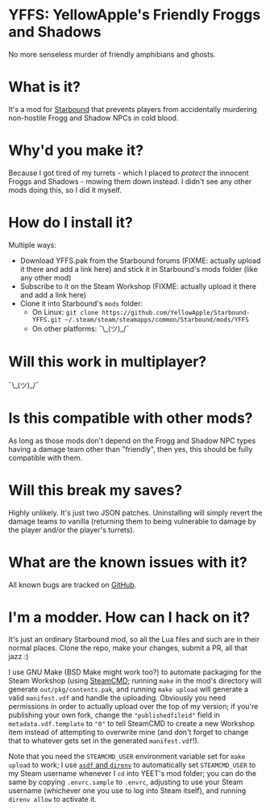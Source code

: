 # YFFS: YellowApple's Friendly Froggs and Shadows

No more senseless murder of friendly amphibians and ghosts.

# What is it?

It's a mod for [Starbound](https://playstarbound.com/) that prevents
players from accidentally murdering non-hostile Frogg and Shadow NPCs
in cold blood.

# Why'd you make it?

Because I got tired of my turrets - which I placed to *protect* the
innocent Froggs and Shadows - mowing them down instead.  I didn't see
any other mods doing this, so I did it myself.

# How do I install it?

Multiple ways:

- Download YFFS.pak from the Starbound forums (FIXME: actually upload
  it there and add a link here) and stick it in Starbound's mods
  folder (like any other mod)
- Subscribe to it on the Steam Workshop (FIXME: actually upload it
  there and add a link here)
- Clone it into Starbound's `mods` folder:
  - On Linux: `git clone
    https://github.com/YellowApple/Starbound-YFFS.git
    ~/.steam/steam/steamapps/common/Starbound/mods/YFFS`
  - On other platforms: ¯\\\_(ツ)_/¯


# Will this work in multiplayer?

¯\\\_(ツ)_/¯

# Is this compatible with other mods?

As long as those mods don't depend on the Frogg and Shadow NPC types
having a damage team other than "friendly", then yes, this should be
fully compatible with them.

# Will this break my saves?

Highly unlikely.  It's just two JSON patches.  Uninstalling will
simply revert the damage teams to vanilla (returning them to being
vulnerable to damage by the player and/or the player's turrets).

# What are the known issues with it?

All known bugs are tracked on
[GitHub](https://github.com/YellowApple/YFFS/issues).

# I'm a modder.  How can I hack on it?

It's just an ordinary Starbound mod, so all the Lua files and such are
in their normal places.  Clone the repo, make your changes, submit a
PR, all that jazz :)

I use GNU Make (BSD Make might work too?) to automate packaging for
the Steam Workshop (using
[SteamCMD](https://developer.valvesoftware.com/wiki/SteamCMD); running
`make` in the mod's directory will generate `out/pkg/contents.pak`,
and running `make upload` will generate a valid `manifest.vdf` and
handle the uploading.  Obviously you need permissions in order to
actually upload over the top of my version; if you're publishing your
own fork, change the `"publishedfileid"` field in
`metadata.vdf.template` to `"0"` to tell SteamCMD to create a new
Workshop item instead of attempting to overwrite mine (and don't
forget to change that to whatever gets set in the generated
`manifest.vdf`!).

Note that you need the `STEAMCMD_USER` environment variable set for
`make upload` to work; I use [`asdf` and
`direnv`](https://github.com/asdf-community/asdf-direnv) to
automatically set `STEAMCMD_USER` to my Steam username whenever I `cd`
into YEET's mod folder; you can do the same by copying `.envrc.sample`
to `.envrc`, adjusting to use your Steam username (whichever one you
use to log into Steam itself), and running `direnv allow` to activate
it.
